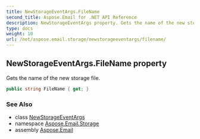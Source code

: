 ```yaml
---
title: NewStorageEventArgs.FileName
second_title: Aspose.Email for .NET API Reference
description: NewStorageEventArgs property. Gets the name of the new storage file
type: docs
weight: 10
url: /net/aspose.email.storage/newstorageeventargs/filename/
---
```

## NewStorageEventArgs.FileName property

Gets the name of the new storage file.

```csharp
public string FileName { get; }
```

### See Also

* class [NewStorageEventArgs](../)
* namespace [Aspose.Email.Storage](../../newstorageeventargs/)
* assembly [Aspose.Email](../../../)


